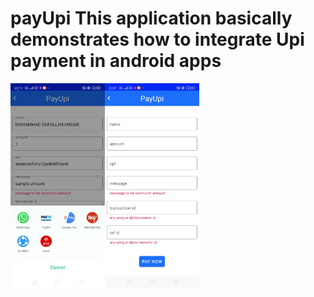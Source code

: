 # payUpi This application basically demonstrates how to integrate Upi payment in android apps

<img src ="ss1.jpeg" width = 30%  style ="float:left"> <img src ="ss2.jpeg" width = 30% >

